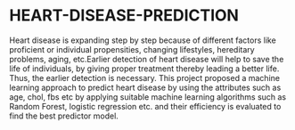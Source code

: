 # HEART-DISEASE-PREDICTION

Heart disease is expanding step by step because of different factors like proficient or individual propensities, changing lifestyles, hereditary problems, aging, etc.Earlier detection of heart disease will help to save the life of individuals, by giving proper treatment thereby leading a better life. 
Thus, the earlier detection is necessary. This project proposed a machine learning approach to predict heart disease by using the attributes such as age, chol, fbs etc by applying suitable machine learning algorithms such as Random Forest, logistic regression etc. and their efficiency is evaluated to find the best predictor model.
